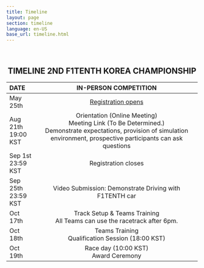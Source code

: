 ```yaml
---
title: Timeline
layout: page
section: timeline
language: en-US
base_url: timeline.html
---
```

<br>
<center>
    <h2> TIMELINE 2ND F1TENTH KOREA CHAMPIONSHIP</h2>
<!-- <center># TIMELINE 2ND F1TENTH KOREA CHAMPIONSHIP </center>  -->

<!-- ***It will be open by April 30th*** -->

<!-- *-Note: The schedule may be subject to change depending on circumstances.* -->


<!-- | DATE | IN-PERSON COMPETITION |
|:---|:---|
| May 25th | Registration opens |
| Sep 15th - 23:59 KST | Registration closes |
| Aug 21th - 7pm KST |Online, Introduction of all teams, Race overview, Track overview for in-person competition<br> 
| Oct 17th | Introduction to F1/10th Challenges , Lectures on Autonomous Driving Technology |
| Oct 18th | Race Day(Time Trial) |
| Oct 19th | Race Day(Head to Head) , Award Ceremony -->

| DATE | IN-PERSON COMPETITION |
|:---|:---:|
| May 25th | [Registration opens](https://docs.google.com/forms/d/1ycNog7lz3oYiwzHIJfmzt0CW0E1GGCBMy1FUQ7ij1AI/viewform?edit_requested=true) |
| Aug 21th <br> 19:00 KST |Orientation (Online Meeting) <br> Meeting Link (To Be Determined.) <br> Demonstrate expectations, provision of simulation environment, prospective participants can ask questions |
| Sep 1st <br> 23:59 KST | Registration closes |
| Sep 25th <br> 23:59 KST | Video Submission: Demonstrate Driving with F1TENTH car |
| Oct 17th | Track Setup & Teams Training <br> All Teams can use the racetrack after 6pm.|
| Oct 18th | Teams Training <br> Qualification Session (18:00 KST)|
| Oct 19th | Race day (10:00 KST) <br> Award Ceremony |

<!-- competition<br> 
| Oct 17th | Introduction to F1/10th Challenges , Lectures on Autonomous Driving Technology |
| Oct 18th | Race Day(Time Trial) |
| Oct 19th | Race Day(Head to Head) , Award Ceremony -->